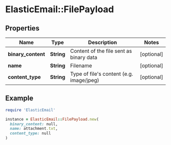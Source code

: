 # ElasticEmail::FilePayload

## Properties

| Name | Type | Description | Notes |
| ---- | ---- | ----------- | ----- |
| **binary_content** | **String** | Content of the file sent as binary data | [optional] |
| **name** | **String** | Filename | [optional] |
| **content_type** | **String** | Type of file&#39;s content (e.g. image/jpeg) | [optional] |

## Example

```ruby
require 'ElasticEmail'

instance = ElasticEmail::FilePayload.new(
  binary_content: null,
  name: attachment.txt,
  content_type: null
)
```

